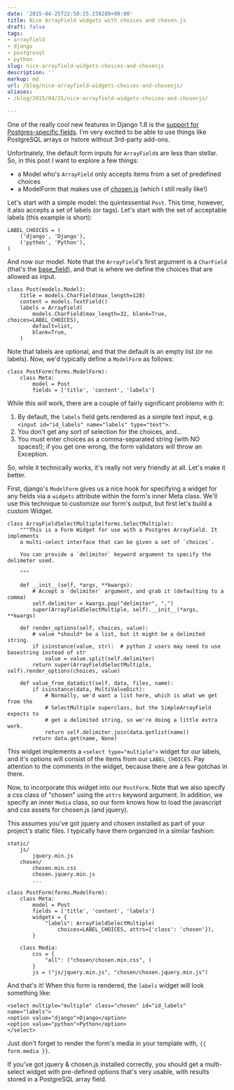 ```yaml
---
date: '2015-04-25T22:50:25.238289+00:00'
title: Nice ArrayField widgets with choices and chosen.js
draft: false
tags:
- arrayfield
- django
- postgresql
- python
slug: nice-arrayfield-widgets-choices-and-chosenjs
description: ''
markup: md
url: /blog/nice-arrayfield-widgets-choices-and-chosenjs/
aliases:
- /blog/2015/04/25/nice-arrayfield-widgets-choices-and-chosenjs/

---
```


One of the really cool new features in Django 1.8 is the [support for Postgres-specific fields](https://docs.djangoproject.com/en/1.8/releases/1.8/#new-postgresql-specific-functionality). I'm very excited to be able to use
things like PostgreSQL arrays or hstore without 3rd-party add-ons.


Unfortnately, the default form inputs for `ArrayField`s are less
than stellar. So, in this post I want to explore a few things:


* a Model who's `ArrayField` only accepts items from a
set of predefined choices
* a ModelForm that makes use of [chosen.js](http://harvesthq.github.io/chosen/) (which I still really like!)


Let's start with a simple model: the quintessential `Post`. This
time, however, it also accepts a set of labels (or tags). Let's start with the
set of acceptable labels (this example is short):



```
LABEL_CHOICES = (
    ('django', 'Django'),
    ('python', 'Python'),
)
```

And now our model. Note that the `ArrayField`'s first argument is
a `CharField` (that's the [base\_field](https://docs.djangoproject.com/en/1.8/ref/contrib/postgres/fields/#arrayfield)), and that is where
we define the choices that are allowed as input.



```
class Post(models.Model):
    title = models.CharField(max_length=128)
    content = models.TextField()
    labels = ArrayField(
        models.CharField(max_length=32, blank=True, choices=LABEL_CHOICES),
        default=list,
        blank=True,
    )
```

Note that labels are optional, and that the default is an empty list (or no
labels). Now, we'd typically define a `ModelForm` as follows:



```
class PostForm(forms.ModelForm):
    class Meta:
        model = Post
        fields = ['title', 'content', 'labels']
```

While this *will* work, there are a couple of fairly significant
problems with it:


1. By default, the `labels` field gets rendered as a simple text input, e.g. `<input id="id_labels" name="labels" type="text">`.
2. You don't get any sort of selection for the choices, and...
3. You must enter choices as a comma-separated string (with NO spaces!); if you get one wrong, the form validators will throw an Exception.


So, while it technically works, it's really not very friendly at all. Let's make it better.


First, django's `ModelForm` gives us a nice hook for specifying a widget for any fields via a `widgets` attribute within the form's inner Meta class. We'll use this technique to customize our form's output, but first let's build a custom Widget.



```
class ArrayFieldSelectMultiple(forms.SelectMultiple):
    """This is a Form Widget for use with a Postgres ArrayField. It implements
    a multi-select interface that can be given a set of `choices`.

    You can provide a `delimiter` keyword argument to specify the delimeter used.

    """

    def __init__(self, *args, **kwargs):
        # Accept a `delimiter` argument, and grab it (defaulting to a comma)
        self.delimiter = kwargs.pop("delimiter", ",")
        super(ArrayFieldSelectMultiple, self).__init__(*args, **kwargs)

    def render_options(self, choices, value):
        # value *should* be a list, but it might be a delimited string.
        if isinstance(value, str):  # python 2 users may need to use basestring instead of str
            value = value.split(self.delimiter)
        return super(ArrayFieldSelectMultiple, self).render_options(choices, value)

    def value_from_datadict(self, data, files, name):
        if isinstance(data, MultiValueDict):
            # Normally, we'd want a list here, which is what we get from the
            # SelectMultiple superclass, but the SimpleArrayField expects to
            # get a delimited string, so we're doing a little extra work.
            return self.delimiter.join(data.getlist(name))
        return data.get(name, None)
```

This widget implements a `<select type="multiple">` widget
for our labels, and it's options will consist of the items from our `LABEL_CHOICES`. Pay attention to the comments in the widget, because there are a
few gotchas in there.


Now, to incorporate this widget into our `PostForm`. Note that we
also specify a css class of "chosen" using the `attrs` keyword argument. In addition, we specify an inner `Media` class, so our form knows
how to load the javascript and css assets for chosen.js (and jquery).


This assumes you've got jquery and chosen installed as part of your project's
static files. I typically have them organized in a similar fashion:



```
static/
    js/
        jquery.min.js
    chosen/
        chosen.min.css
        chosen.jquery.min.js
        ...
```


```
class PostForm(forms.ModelForm):
    class Meta:
        model = Post
        fields = ['title', 'content', 'labels']
        widgets = {
            "labels": ArrayFieldSelectMultiple(
                choices=LABEL_CHOICES, attrs={'class': 'chosen'}),
        }

    class Media:
        css = {
            "all": ("chosen/chosen.min.css", )
        }
        js = ("js/jquery.min.js", "chosen/chosen.jquery.min.js")
```

And that's it! When this form is rendered, the `labels` widget
will look something like: 



```
<select multiple="multiple" class="chosen" id="id_labels" name="labels">
<option value="django">Django</option>
<option value="python">Python</option>
</select>
```

Just don't forget to render the form's media in your template with, `{{ form.media }}`.

If you've got jquery & chosen.js installed correctly, you should get a
multi-select widget with pre-defined options that's very usable, with results
stored in a PostgreSQL array field.



